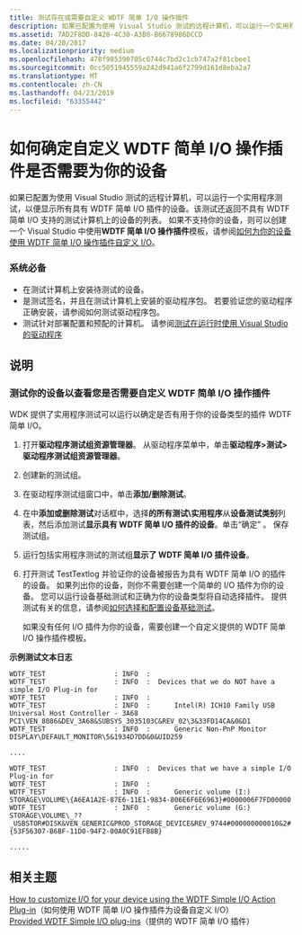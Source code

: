 ```yaml
---
title: 测试存在或需要自定义 WDTF 简单 I/O 操作插件
description: 如果已配置为使用 Visual Studio 测试的远程计算机，可以运行一个实用程序测试，以便显示所有具有 WDTF 简单 I/O 插件的设备。
ms.assetid: 7AD2F8DD-8428-4C30-A3B0-B6678986DCCD
ms.date: 04/20/2017
ms.localizationpriority: medium
ms.openlocfilehash: 478f985390705c6744c7bd2c1cb747a2f81cbee1
ms.sourcegitcommit: 0cc5051945559a242d941a6f2799d161d8eba2a7
ms.translationtype: MT
ms.contentlocale: zh-CN
ms.lasthandoff: 04/23/2019
ms.locfileid: "63355442"
---
```

# <a name="how-to-determine-if-a-custom-wdtf-simple-io-action-plug-in-is-required-for-your-device"></a>如何确定自定义 WDTF 简单 I/O 操作插件是否需要为你的设备


如果已配置为使用 Visual Studio 测试的远程计算机，可以运行一个实用程序测试，以便显示所有具有 WDTF 简单 I/O 插件的设备。该测试还返回不具有 WDTF 简单 I/O 支持的测试计算机上的设备的列表。 如果不支持你的设备，则可以创建一个 Visual Studio 中使用**WDTF 简单 I/O 操作插件**模板，请参阅[如何为你的设备使用 WDTF 简单 I/O 操作插件自定义 I/O](to-customize-i-o-for-your-device-using-the-wdtf-simple-i-o-action-plug-in.md)。

### <a name="prerequisites"></a>系统必备

-   在测试计算机上安装待测试的设备。
-   是测试签名，并且在测试计算机上安装的驱动程序包。 若要验证您的驱动程序正确安装，请参阅如何测试驱动程序包。
-   测试针对部署配置和预配的计算机。 请参阅[测试在运行时使用 Visual Studio 的驱动程序](https://msdn.microsoft.com/windows-drivers/develop/testing_a_driver_at_runtime)

<a name="instructions"></a>说明
------------

### <a name="test-your-device-to-see-if-you-need-to-customize-the-wdtf-simple-io-action-plug-in"></a>测试你的设备以查看您是否需要自定义 WDTF 简单 I/O 操作插件

WDK 提供了实用程序测试可以运行以确定是否有用于你的设备类型的插件 WDTF 简单 I/O。

1.  打开**驱动程序测试组资源管理器**。 从驱动程序菜单中，单击**驱动程序&gt;测试&gt;驱动程序测试组资源管理器**。
2.  创建新的测试组。
3.  在驱动程序测试组窗口中，单击**添加/删除测试**。
4.  在中**添加或删除测试**对话框中，选择**的所有测试\\实用程序**从**设备测试类别**列表，然后添加测试**显示具有 WDTF 简单 I/O 插件的设备**。单击“确定” 。 保存测试组。
5.  运行包括实用程序测试的测试组**显示了 WDTF 简单 I/O 插件设备**。
6.  打开测试 TestTextlog 并验证你的设备被报告为具有 WDTF 简单 I/O 的插件的设备。 如果列出你的设备，则你不需要创建一个简单的 I/O 插件为你的设备。 您可以运行设备基础测试和正确为你的设备类型将自动选择插件。 提供测试有关的信息，请参阅[如何选择和配置设备基础测试](https://msdn.microsoft.com/windows-drivers/develop/how_to_select_and_configure_the_device_fundamental_tests)。

    如果没有任何 I/O 插件为你的设备，需要创建一个自定义提供的 WDTF 简单 I/O 操作插件模板。

**示例测试文本日志**

``` syntax
WDTF_TEST                 : INFO  : 
WDTF_TEST                 : INFO  :  Devices that we do NOT have a simple I/O Plug-in for
WDTF_TEST                 : INFO  : 
WDTF_TEST                 : INFO  :      Intel(R) ICH10 Family USB Universal Host Controller - 3A68 PCI\VEN_8086&DEV_3A68&SUBSYS_3035103C&REV_02\3&33FD14CA&0&D1 
WDTF_TEST                 : INFO  :      Generic Non-PnP Monitor DISPLAY\DEFAULT_MONITOR\5&1934D7DD&0&UID259 

....

WDTF_TEST                 : INFO  :  Devices that we have a simple I/O Plug-in for
WDTF_TEST                 : INFO  : 
WDTF_TEST                 : INFO  :      Generic volume (I:) STORAGE\VOLUME\{A6EA1A2E-87E6-11E1-9834-806E6F6E6963}#0000006F7FD00000
WDTF_TEST                 : INFO  :      Generic volume (G:) STORAGE\VOLUME\_??_USBSTOR#DISK&VEN_GENERIC&PROD_STORAGE_DEVICE&REV_9744#000000000010&2#{53F56307-B6BF-11D0-94F2-00A0C91EFB8B} 

..... 

```

## <a name="related-topics"></a>相关主题
[How to customize I/O for your device using the WDTF Simple I/O Action Plug-in](to-customize-i-o-for-your-device-using-the-wdtf-simple-i-o-action-plug-in.md)（如何使用 WDTF 简单 I/O 操作插件为设备自定义 I/O）  
[Provided WDTF Simple I/O plug-ins](provided-wdtf-simpleio-plug-ins.md)（提供的 WDTF 简单 I/O 插件）  



